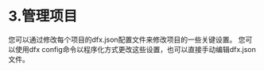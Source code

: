 # 3.管理项目

您可以通过修改每个项目的dfx.json配置文件来修改项目的一些关键设置。 您可以使用dfx config命令以程序化方式更改这些设置，也可以直接手动编辑dfx.json文件。

